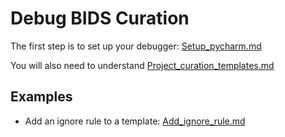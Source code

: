 # Debug BIDS Curation

The first step is to set up your debugger:  [Setup\_pycharm.md](Setup_pycharm.md)

You will also need to understand [Project\_curation\_templates.md](Project_curation_templates.md)

## Examples

- Add an ignore rule to a template: [Add\_ignore\_rule.md](Add_ignore_rule.md)

